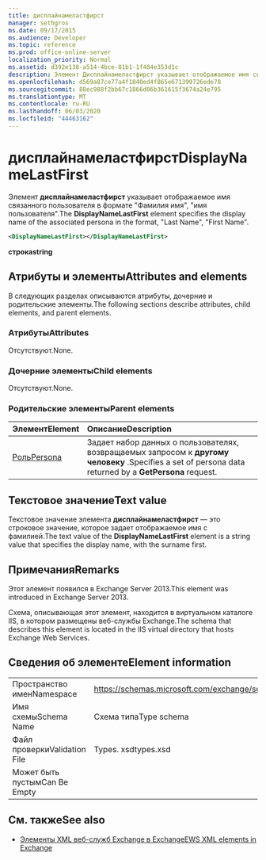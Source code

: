 ```yaml
---
title: дисплайнамеластфирст
manager: sethgros
ms.date: 09/17/2015
ms.audience: Developer
ms.topic: reference
ms.prod: office-online-server
localization_priority: Normal
ms.assetid: d392e138-a514-4bce-81b1-1f484e353d1c
description: Элемент Дисплайнамеластфирст указывает отображаемое имя связанного пользователя в формате, фамилии, имени.
ms.openlocfilehash: d569a87ce77a4f1840ed4f865e671399726ede78
ms.sourcegitcommit: 88ec988f2bb67c1866d06b361615f3674a24e795
ms.translationtype: MT
ms.contentlocale: ru-RU
ms.lasthandoff: 06/03/2020
ms.locfileid: "44463162"
---
```

# <a name="displaynamelastfirst"></a><span data-ttu-id="2e0d8-103">дисплайнамеластфирст</span><span class="sxs-lookup"><span data-stu-id="2e0d8-103">DisplayNameLastFirst</span></span>

<span data-ttu-id="2e0d8-104">Элемент **дисплайнамеластфирст** указывает отображаемое имя связанного пользователя в формате "Фамилия имя", "имя пользователя".</span><span class="sxs-lookup"><span data-stu-id="2e0d8-104">The **DisplayNameLastFirst** element specifies the display name of the associated persona in the format, "Last Name", "First Name".</span></span> 
  
```XML
<DisplayNameLastFirst></DisplayNameLastFirst>
```

 <span data-ttu-id="2e0d8-105">**строка**</span><span class="sxs-lookup"><span data-stu-id="2e0d8-105">**string**</span></span>
## <a name="attributes-and-elements"></a><span data-ttu-id="2e0d8-106">Атрибуты и элементы</span><span class="sxs-lookup"><span data-stu-id="2e0d8-106">Attributes and elements</span></span>

<span data-ttu-id="2e0d8-107">В следующих разделах описываются атрибуты, дочерние и родительские элементы.</span><span class="sxs-lookup"><span data-stu-id="2e0d8-107">The following sections describe attributes, child elements, and parent elements.</span></span>
  
### <a name="attributes"></a><span data-ttu-id="2e0d8-108">Атрибуты</span><span class="sxs-lookup"><span data-stu-id="2e0d8-108">Attributes</span></span>

<span data-ttu-id="2e0d8-109">Отсутствуют.</span><span class="sxs-lookup"><span data-stu-id="2e0d8-109">None.</span></span>
  
### <a name="child-elements"></a><span data-ttu-id="2e0d8-110">Дочерние элементы</span><span class="sxs-lookup"><span data-stu-id="2e0d8-110">Child elements</span></span>

<span data-ttu-id="2e0d8-111">Отсутствуют.</span><span class="sxs-lookup"><span data-stu-id="2e0d8-111">None.</span></span>
  
### <a name="parent-elements"></a><span data-ttu-id="2e0d8-112">Родительские элементы</span><span class="sxs-lookup"><span data-stu-id="2e0d8-112">Parent elements</span></span>

|<span data-ttu-id="2e0d8-113">**Элемент**</span><span class="sxs-lookup"><span data-stu-id="2e0d8-113">**Element**</span></span>|<span data-ttu-id="2e0d8-114">**Описание**</span><span class="sxs-lookup"><span data-stu-id="2e0d8-114">**Description**</span></span>|
|:-----|:-----|
|[<span data-ttu-id="2e0d8-115">Роль</span><span class="sxs-lookup"><span data-stu-id="2e0d8-115">Persona</span></span>](persona.md) <br/> |<span data-ttu-id="2e0d8-116">Задает набор данных о пользователях, возвращаемых запросом к **другому человеку** .</span><span class="sxs-lookup"><span data-stu-id="2e0d8-116">Specifies a set of persona data returned by a **GetPersona** request.</span></span>  <br/> |
   
## <a name="text-value"></a><span data-ttu-id="2e0d8-117">Текстовое значение</span><span class="sxs-lookup"><span data-stu-id="2e0d8-117">Text value</span></span>

<span data-ttu-id="2e0d8-118">Текстовое значение элемента **дисплайнамеластфирст** — это строковое значение, которое задает отображаемое имя с фамилией.</span><span class="sxs-lookup"><span data-stu-id="2e0d8-118">The text value of the **DisplayNameLastFirst** element is a string value that specifies the display name, with the surname first.</span></span> 
  
## <a name="remarks"></a><span data-ttu-id="2e0d8-119">Примечания</span><span class="sxs-lookup"><span data-stu-id="2e0d8-119">Remarks</span></span>

<span data-ttu-id="2e0d8-120">Этот элемент появился в Exchange Server 2013.</span><span class="sxs-lookup"><span data-stu-id="2e0d8-120">This element was introduced in Exchange Server 2013.</span></span>
  
<span data-ttu-id="2e0d8-121">Схема, описывающая этот элемент, находится в виртуальном каталоге IIS, в котором размещены веб-службы Exchange.</span><span class="sxs-lookup"><span data-stu-id="2e0d8-121">The schema that describes this element is located in the IIS virtual directory that hosts Exchange Web Services.</span></span>
  
## <a name="element-information"></a><span data-ttu-id="2e0d8-122">Сведения об элементе</span><span class="sxs-lookup"><span data-stu-id="2e0d8-122">Element information</span></span>

|||
|:-----|:-----|
|<span data-ttu-id="2e0d8-123">Пространство имен</span><span class="sxs-lookup"><span data-stu-id="2e0d8-123">Namespace</span></span>  <br/> |https://schemas.microsoft.com/exchange/services/2006/types  <br/> |
|<span data-ttu-id="2e0d8-124">Имя схемы</span><span class="sxs-lookup"><span data-stu-id="2e0d8-124">Schema Name</span></span>  <br/> |<span data-ttu-id="2e0d8-125">Схема типа</span><span class="sxs-lookup"><span data-stu-id="2e0d8-125">Type schema</span></span>  <br/> |
|<span data-ttu-id="2e0d8-126">Файл проверки</span><span class="sxs-lookup"><span data-stu-id="2e0d8-126">Validation File</span></span>  <br/> |<span data-ttu-id="2e0d8-127">Types. xsd</span><span class="sxs-lookup"><span data-stu-id="2e0d8-127">types.xsd</span></span>  <br/> |
|<span data-ttu-id="2e0d8-128">Может быть пустым</span><span class="sxs-lookup"><span data-stu-id="2e0d8-128">Can Be Empty</span></span>  <br/> ||
   
## <a name="see-also"></a><span data-ttu-id="2e0d8-129">См. также</span><span class="sxs-lookup"><span data-stu-id="2e0d8-129">See also</span></span>

- [<span data-ttu-id="2e0d8-130">Элементы XML веб-служб Exchange в Exchange</span><span class="sxs-lookup"><span data-stu-id="2e0d8-130">EWS XML elements in Exchange</span></span>](ews-xml-elements-in-exchange.md)

